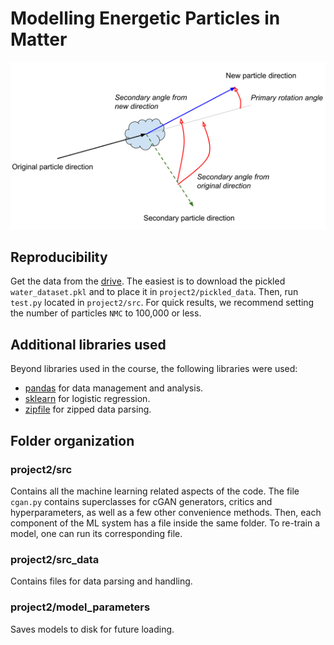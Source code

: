 # Modelling Energetic Particles in Matter
![Compton effect](https://github.com/Dicedead/CS433project/raw/main/project2/plots/emission_drawing.png)

## Reproducibility
Get the data from the [drive](https://drive.google.com/drive/u/1/folders/1Zsz5ZGmZoPcBf4f30cwVOi3FtWQaU5GS?sort=13&direction=a). The easiest is to download the pickled ```water_dataset.pkl``` and to place it in ```project2/pickled_data```. Then, run ```test.py``` located in ```project2/src```. For quick results, we recommend setting the number of particles ```NMC``` to 100,000 or less.

## Additional libraries used
Beyond libraries used in the course, the following libraries were used:
* [pandas](https://pandas.pydata.org/) for data management and analysis.
* [sklearn](https://scikit-learn.org/stable/index.html) for logistic regression.
* [zipfile](https://docs.python.org/3/library/zipfile.html) for zipped data parsing.

## Folder organization

### project2/src
Contains all the machine learning related aspects of the code. The file ```cgan.py``` contains superclasses for cGAN generators, critics and hyperparameters, as well as a few other convenience methods. Then, each component of the ML system has a file inside the same folder. To re-train a model, one can run its corresponding file.

### project2/src_data
Contains files for data parsing and handling. 

### project2/model_parameters
Saves models to disk for future loading.

